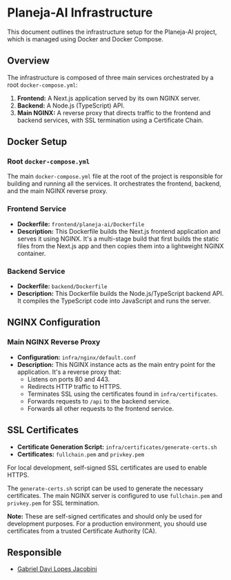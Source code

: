 # Planeja-AI Infrastructure

This document outlines the infrastructure setup for the Planeja-AI project, which is managed using Docker and Docker Compose.

## Overview

The infrastructure is composed of three main services orchestrated by a root `docker-compose.yml`:

1.  **Frontend:** A Next.js application served by its own NGINX server.
2.  **Backend:** A Node.js (TypeScript) API.
3.  **Main NGINX:** A reverse proxy that directs traffic to the frontend and backend services, with SSL termination using a Certificate Chain.

## Docker Setup

### Root `docker-compose.yml`

The main `docker-compose.yml` file at the root of the project is responsible for building and running all the services. It orchestrates the frontend, backend, and the main NGINX reverse proxy.

### Frontend Service

-   **Dockerfile:** `frontend/planeja-ai/Dockerfile`
-   **Description:** This Dockerfile builds the Next.js frontend application and serves it using NGINX. It's a multi-stage build that first builds the static files from the Next.js app and then copies them into a lightweight NGINX container.

### Backend Service

-   **Dockerfile:** `backend/Dockerfile`
-   **Description:** This Dockerfile builds the Node.js/TypeScript backend API. It compiles the TypeScript code into JavaScript and runs the server.

## NGINX Configuration

### Main NGINX Reverse Proxy

-   **Configuration:** `infra/nginx/default.conf`
-   **Description:** This NGINX instance acts as the main entry point for the application. It's a reverse proxy that:
    -   Listens on ports 80 and 443.
    -   Redirects HTTP traffic to HTTPS.
    -   Terminates SSL using the certificates found in `infra/certificates`.
    -   Forwards requests to `/api` to the backend service.
    -   Forwards all other requests to the frontend service.

## SSL Certificates

-   **Certificate Generation Script:** `infra/certificates/generate-certs.sh`
-   **Certificates:** `fullchain.pem` and `privkey.pem`

For local development, self-signed SSL certificates are used to enable HTTPS.

The `generate-certs.sh` script can be used to generate the necessary certificates. The main NGINX server is configured to use `fullchain.pem` and `privkey.pem` for SSL termination.

**Note:** These are self-signed certificates and should only be used for development purposes. For a production environment, you should use certificates from a trusted Certificate Authority (CA).

## Responsible

- [Gabriel Davi Lopes Jacobini](https://www.linkedin.com/in/gabriel-davi-lopes-jacobini-57168a272/)

